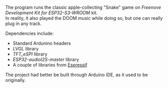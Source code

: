 The program runs the classic apple-collecting "Snake" game on *Freenove Development Kit for ESP32-S3-WROOM* kit.      
In reality, it also played the DOOM music while doing so, but one can really plug in any track.    

Dependencies include:   
+ Standard Ardunino headers
+ *LVGL* library
+ *TFT_eSPI* library
+ *ESP32-audioI2S-master* library
+ A couple of libraries from [Espressif](https://raw.githubusercontent.com/espressif/arduino-esp32/gh-pages/package_esp32_index.json)

The project had better be built through Arduino IDE, as it used to be originally.
